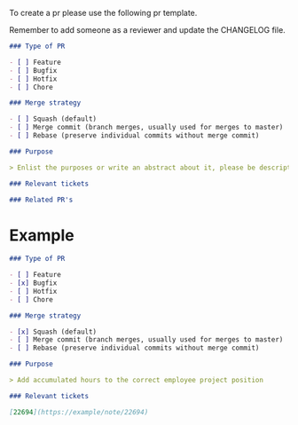 To create a pr please use the following pr template.

Remember to add someone as a reviewer and update the CHANGELOG file.

```md
### Type of PR

- [ ] Feature
- [ ] Bugfix
- [ ] Hotfix
- [ ] Chore

### Merge strategy

- [ ] Squash (default)
- [ ] Merge commit (branch merges, usually used for merges to master)
- [ ] Rebase (preserve individual commits without merge commit)

### Purpose

> Enlist the purposes or write an abstract about it, please be descriptive, remember that not all the members of the team have the context of your tasks

### Relevant tickets

### Related PR's
```

# Example

```md
### Type of PR

- [ ] Feature
- [x] Bugfix
- [ ] Hotfix
- [ ] Chore

### Merge strategy

- [x] Squash (default)
- [ ] Merge commit (branch merges, usually used for merges to master)
- [ ] Rebase (preserve individual commits without merge commit)

### Purpose

> Add accumulated hours to the correct employee project position

### Relevant tickets

[22694](https://example/note/22694)
```
